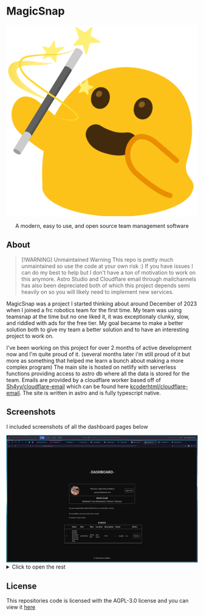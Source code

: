 # MagicSnap

<p align="center">
  <img src="https://raw.githubusercontent.com/kcoderhtml/magicsnap/refs/heads/main/public/android-chrome-512x512.png" alt="screenshot of the website"/>
</p>

<p align="center">
  A modern, easy to use, and open source team management software
</p>

## About

> [!WARNING] Unmaintained Warning
> This repo is pretty much unmaintained so use the code at your own risk :)
> If you have issues I can do my best to help but I don't have a ton of motivation to work on this anymore.
> Astro Studio and Cloudflare email through mailchannels has also been depreciated
> both of which this project depends semi heavily on so you will likely need to implement new services.

MagicSnap was a project I started thinking about around December of 2023 when I joined a frc robotics team for the first time. My team was using teamsnap at the time but no one liked it, it was exceptionaly clunky, slow, and riddled with ads for the free tier. My goal became to make a better solution both to give my team a better solution and to have an interesting project to work on.  

I've been working on this project for over 2 months of active development now and I'm quite proud of it. (several months later i'm still proud of it but more as something that helped me learn a bunch about making a more complex program) The main site is hosted on netlify with serverless functions providing access to astro db where all the data is stored for the team. Emails are provided by a cloudflare worker based off of [Sh4yy/cloudflare-email](https://github.com/Sh4yy/cloudflare-email) which can be found here [kcoderhtml/cloudflare-email](https://github.com/kcoderhtml/cloudflare-email). The site is written in astro and is fully typescript native.

## Screenshots

I included screenshots of all the dashboard pages below

<img src=".github/images/dashboard.png" alt="the main dashboard">

<details>
    <summary>Click to open the rest</summary>
    <img src=".github/images/users.png" alt="users page">
    <img src=".github/images/messages.png" alt="messages page">
    <img src=".github/images/settings.png" alt="settings page">
</details>

## License

This repositories code is licensed with the AGPL-3.0 license and you can view it [here](/LICENSE.md)